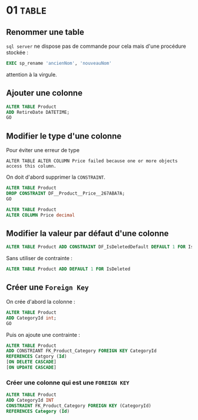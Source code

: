 # 01 `TABLE`

## Renommer une table

`sql server` ne dispose pas de commande pour cela mais d'une procédure stockée :

```sql
EXEC sp_rename 'ancienNom', 'nouveauNom'
```

attention à la virgule.



## Ajouter une colonne

```sql
ALTER TABLE Product 
ADD RetireDate DATETIME;
GO
```



## Modifier le type d'une colonne

Pour éviter une erreur de type 

```
ALTER TABLE ALTER COLUMN Price failed because one or more objects access this column.
```

On doit d'abord supprimer la `CONSTRAINT`.

```sql
ALTER TABLE Product
DROP CONSTRAINT DF__Product__Price__267ABA7A;
GO

ALTER TABLE Product
ALTER COLUMN Price decimal
```



## Modifier la valeur par défaut d'une colonne

```sql
ALTER TABLE Product ADD CONSTRAINT DF_IsDeletedDefault DEFAULT 1 FOR IsDeleted
```

Sans utiliser de contrainte :

```sql
ALTER TABLE Product ADD DEFAULT 1 FOR IsDeleted
```



## Créer une `Foreign Key`

On crée d'abord la colonne :

```sql
ALTER TABLE Product
ADD CategoryId int;
GO
```

Puis on ajoute une contrainte :

```sql
ALTER TABLE Product
ADD CONSTRIANT FK_Product_Category FOREIGN KEY CategoryId
REFERENCES Catgory (Id)
[ON DELETE CASCADE]
[ON UPDATE CASCADE]
```

### Créer une colonne qui est une `FOREIGN KEY`

```sql
ALTER TABLE Product
ADD CategoryId INT
CONSTRAINT FK_Product_Category FOREIGN KEY (CategoryId)
REFERENCES Category (Id)
```

